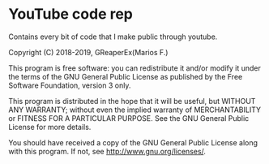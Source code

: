 # YouTube code rep

Contains every bit of code that I make public through youtube.


Copyright (C) 2018-2019, GReaperEx(Marios F.)

This program is free software: you can redistribute it and/or modify
it under the terms of the GNU General Public License as published by
the Free Software Foundation, version 3 only.

This program is distributed in the hope that it will be useful,
but WITHOUT ANY WARRANTY; without even the implied warranty of
MERCHANTABILITY or FITNESS FOR A PARTICULAR PURPOSE.  See the
GNU General Public License for more details.

You should have received a copy of the GNU General Public License
along with this program.  If not, see <http://www.gnu.org/licenses/>.
